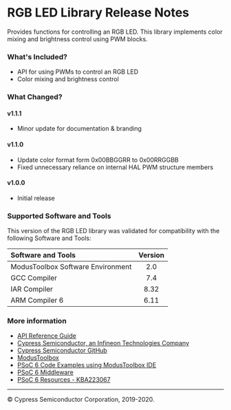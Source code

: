 # RGB LED Library Release Notes

Provides functions for controlling an RGB LED. This library implements color mixing and brightness control using PWM blocks.

### What's Included?
* API for using PWMs to control an RGB LED
* Color mixing and brightness control

### What Changed?
#### v1.1.1
* Minor update for documentation & branding
#### v1.1.0
* Update color format form 0x00BBGGRR to 0x00RRGGBB
* Fixed unnecessary reliance on internal HAL PWM structure members
#### v1.0.0
* Initial release

### Supported Software and Tools
This version of the RGB LED library was validated for compatibility with the following Software and Tools:

| Software and Tools                        | Version |
| :---                                      | :----:  |
| ModusToolbox Software Environment         | 2.0     |
| GCC Compiler                              | 7.4     |
| IAR Compiler                              | 8.32    |
| ARM Compiler 6                            | 6.11    |

### More information

* [API Reference Guide](https://cypresssemiconductorco.github.io/rgb-led/html/index.html)
* [Cypress Semiconductor, an Infineon Technologies Company](http://www.cypress.com)
* [Cypress Semiconductor GitHub](https://github.com/cypresssemiconductorco)
* [ModusToolbox](https://www.cypress.com/products/modustoolbox-software-environment)
* [PSoC 6 Code Examples using ModusToolbox IDE](https://github.com/cypresssemiconductorco/Code-Examples-for-ModusToolbox-Software)
* [PSoC 6 Middleware](https://github.com/cypresssemiconductorco/psoc6-middleware)
* [PSoC 6 Resources - KBA223067](https://community.cypress.com/docs/DOC-14644)

---
© Cypress Semiconductor Corporation, 2019-2020.
